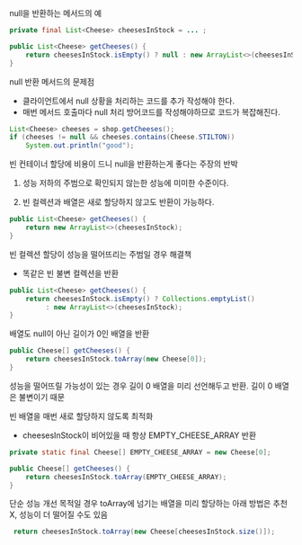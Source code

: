 null을 반환하는 메서드의 예

```java
private final List<Cheese> cheesesInStock = ... ;

public List<Cheese> getCheeses() {
    return cheesesInStock.isEmpty() ? null : new ArrayList<>(cheesesInStock);
}
```

null 반환 메서드의 문제점

- 클라이언트에서 null 상황을 처리하는 코드를 추가 작성해야 한다.
- 매번 메서드 호출마다 null 처리 방어코드를 작성해야하므로 코드가 복잡해진다.

```java
List<Cheese> cheeses = shop.getCheeses();
if (cheeses != null && cheeses.contains(Cheese.STILTON))
    System.out.println("good");
```

빈 컨테이너 할당에 비용이 드니 null을 반환하는게 좋다는 주장의 반박

1) 성능 저하의 주범으로 확인되지 않는한 성능에 미미한 수준이다.

2) 빈 컬렉션과 배열은 새로 할당하지 않고도 반환이 가능하다.

```java
public List<Cheese> getCheeses() {
    return new ArrayList<>(cheesesInStock);
}
```

빈 컬렉션 할당이 성능을 떨어뜨리는 주범일 경우 해결책

- 똑같은 빈 불변 컬렉션을 반환

```java
public List<Cheese> getCheeses() {
    return cheesesInStock.isEmpty() ? Collections.emptyList()
         : new ArrayList<>(cheesesInStock);
}
```

배열도 null이 아닌 길이가 0인 배열을 반환

```java
public Cheese[] getCheeses() {
    return cheesesInStock.toArray(new Cheese[0]);
}
```

성능을 떨어뜨릴 가능성이 있는 경우 길이 0 배열을 미리 선언해두고 반환. 길이 0 배열은 불변이기 때문

빈 배열을 매번 새로 할당하지 않도록 최적화

- cheesesInStock이 비어있을 때 항상 EMPTY_CHEESE_ARRAY 반환

```java
private static final Cheese[] EMPTY_CHEESE_ARRAY = new Cheese[0];

public Cheese[] getCheeses() {
    return cheesesInStock.toArray(EMPTY_CHEESE_ARRAY);
}
```

단순 성능 개선 목적일 경우 toArray에 넘기는 배열을 미리 할당하는 아래 방법은 추천 X, 성능이 더 떨어질 수도 있음

```java
 return cheesesInStock.toArray(new Cheese[cheesesInStock.size()]);
```

